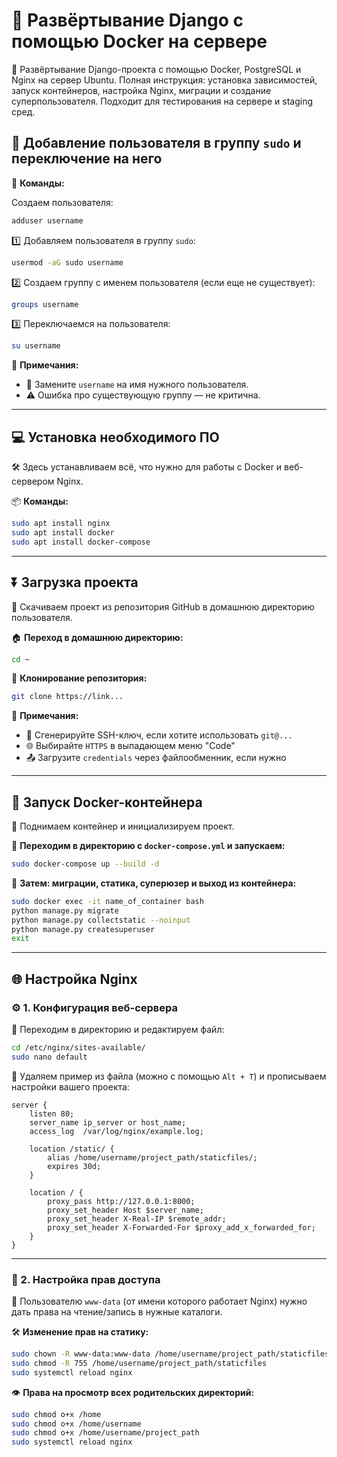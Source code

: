 # 🚀 Развёртывание Django с помощью Docker на сервере
🐍 Развёртывание Django-проекта с помощью Docker, PostgreSQL и Nginx на сервер Ubuntu. Полная инструкция: установка зависимостей, запуск контейнеров, настройка Nginx, миграции и создание суперпользователя. Подходит для тестирования на сервере и staging сред.

## 👤 Добавление пользователя в группу `sudo` и переключение на него

🔧 **Команды:**

Создаем пользователя:
```bash
adduser username
```

1️⃣ Добавляем пользователя в группу `sudo`:

```bash
usermod -aG sudo username
```

2️⃣ Создаем группу с именем пользователя (если еще не существует):

```bash
groups username
```

3️⃣ Переключаемся на пользователя:

```bash
su username
```

📝 **Примечания:**
- 🔁 Замените `username` на имя нужного пользователя.
- ⚠️ Ошибка про существующую группу — не критична.

---

## 💻 Установка необходимого ПО

🛠️ Здесь устанавливаем всё, что нужно для работы с Docker и веб-сервером Nginx.

📦 **Команды:**

```bash
sudo apt install nginx
sudo apt install docker
sudo apt install docker-compose
```

---

## ⏬ Загрузка проекта

📁 Скачиваем проект из репозитория GitHub в домашнюю директорию пользователя.

🏠 **Переход в домашнюю директорию:**

```bash
cd ~
```

🔄 **Клонирование репозитория:**

```bash
git clone https://link...
```

📝 **Примечания:**
- 🔑 Сгенерируйте SSH-ключ, если хотите использовать `git@...`
- 🌐 Выбирайте `HTTPS` в выпадающем меню "Code"
- 📤 Загрузите `credentials` через файлообменник, если нужно

---

## 🐳 Запуск Docker-контейнера

🚀 Поднимаем контейнер и инициализируем проект.

📁 **Переходим в директорию с `docker-compose.yml` и запускаем:**

```bash
sudo docker-compose up --build -d
```

🧱 **Затем: миграции, статика, суперюзер и выход из контейнера:**

```bash
sudo docker exec -it name_of_container bash
python manage.py migrate
python manage.py collectstatic --noinput
python manage.py createsuperuser
exit
```

---

## 🌐 Настройка Nginx

### ⚙️ 1. Конфигурация веб-сервера

📂 Переходим в директорию и редактируем файл:

```bash
cd /etc/nginx/sites-available/
sudo nano default
```

🧹 Удаляем пример из файла (можно с помощью `Alt + T`) и прописываем настройки вашего проекта:

```nginx
server {
    listen 80;
    server_name ip_server or host_name;
    access_log  /var/log/nginx/example.log;

    location /static/ {
        alias /home/username/project_path/staticfiles/;
        expires 30d;
    }

    location / {
        proxy_pass http://127.0.0.1:8000;
        proxy_set_header Host $server_name;
        proxy_set_header X-Real-IP $remote_addr;
        proxy_set_header X-Forwarded-For $proxy_add_x_forwarded_for;
    }
}
```

---

### 🔐 2. Настройка прав доступа

👤 Пользователю `www-data` (от имени которого работает Nginx) нужно дать права на чтение/запись в нужные каталоги.

🛠 **Изменение прав на статику:**

```bash
sudo chown -R www-data:www-data /home/username/project_path/staticfiles
sudo chmod -R 755 /home/username/project_path/staticfiles
sudo systemctl reload nginx
```

👁 **Права на просмотр всех родительских директорий:**

```bash
sudo chmod o+x /home
sudo chmod o+x /home/username
sudo chmod o+x /home/username/project_path
sudo systemctl reload nginx
```
